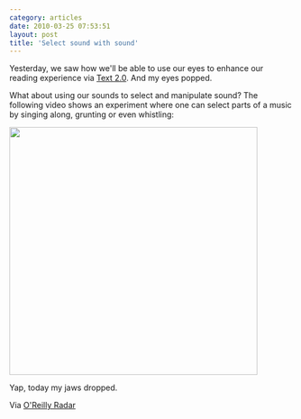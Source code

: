 ```yaml
---
category: articles
date: 2010-03-25 07:53:51
layout: post
title: 'Select sound with sound'
---
```


<p>Yesterday, we saw how we'll be able to use our eyes to enhance our  reading experience via <a href="//joaobordalo.com/articles/2010/03/24/text-2-0">Text 2.0</a>. And my eyes popped.</p>

<p> What about using our sounds to select and manipulate sound? The following video shows an experiment where one can select parts of a music by singing along, grunting or even whistling:</p>

<p><a href="http://web.media.mit.edu/~paris/Paris_Smaragdis/Paris_Audio_Demos_files/user-guide.mov"><img width="440" src="https://cdn.joaobordalo.com/images/static/blog/sound-guide-selection.png"></a></p>

<p>Yap, today my jaws dropped.</p>

<p>Via <a href="http://radar.oreilly.com/2010/03/four-short-links-25-march-2010.html">O'Reilly Radar</a>
